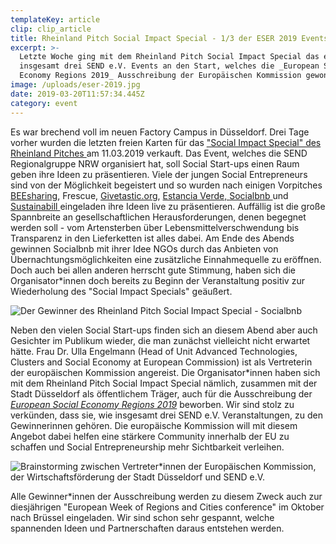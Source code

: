 ```yaml
---
templateKey: article
clip: clip_article
title: Rheinland Pitch Social Impact Special - 1/3 der ESER 2019 Events des SEND e.V.
excerpt: >-
  Letzte Woche ging mit dem Rheinland Pitch Social Impact Special das erste von
  insgesamt drei SEND e.V. Events an den Start, welches die _European Social
  Economy Regions 2019_ Ausschreibung der Europäischen Kommission gewonnen hat.
image: /uploads/eser-2019.jpg
date: 2019-03-20T11:57:34.445Z
category: event
---
```

Es war brechend voll im neuen Factory Campus in Düsseldorf. Drei Tage vorher wurden die letzten freien Karten für das ["Social Impact Special" des Rheinland Pitches ](https://www.facebook.com/events/300817847234301/) am 11.03.2019 verkauft. Das Event, welches die SEND Regionalgruppe NRW organisiert hat, soll Social Start-ups einen Raum geben ihre Ideen zu präsentieren.  Viele der jungen Social Entrepreneurs sind von der Möglichkeit begeistert und so wurden nach einigen Vorpitches [BEEsharing](https://www.beesharing.eu/de/), Frescue, [Givetastic.org](http://www.givetastic.org/), [Estancia Verde, ](https://www.estancia-verde.de/) [Socialbnb ](https://socialbnb.net/)und [Sustainabill ](https://sustainabill.de/)eingeladen ihre Ideen live zu präsentieren. Auffällig ist die große Spannbreite an gesellschaftlichen Herausforderungen, denen begegnet werden soll - vom Artensterben über Lebensmittelverschwendung bis Transparenz in den Lieferketten ist alles dabei.  Am Ende des Abends gewinnen Socialbnb mit ihrer Idee NGOs durch das Anbieten von Übernachtungsmöglichkeiten eine zusätzliche Einnahmequelle zu eröffnen. Doch auch bei allen anderen herrscht gute Stimmung, haben sich die Organisator*innen doch bereits zu Beginn der Veranstaltung positiv zur Wiederholung des "Social Impact Specials" geäußert. 

![](/uploads/rj375_rheinlandpitch_social_impact_special_221.jpg "Der Gewinner des Rheinland Pitch Social Impact Special - Socialbnb")

Neben den vielen Social Start-ups finden sich an diesem Abend aber auch Gesichter im Publikum wieder, die man zunächst vielleicht nicht erwartet hätte. Frau Dr. Ulla Engelmann (Head of Unit Advanced Technologies, Clusters and Social Economy at European Commission) ist als Vertreterin der europäischen Kommission angereist.  Die Organisator*innen haben sich mit dem Rheinland Pitch Social Impact Special nämlich, zusammen mit der Stadt Düsseldorf als öffentlichem Träger, auch für die Ausschreibung der _[European Social Economy Regions 2019](https://ec.europa.eu/growth/content/european-social-economy-regions-2019_en)_ beworben. Wir sind stolz zu verkünden, dass sie, wie insgesamt drei SEND e.V. Veranstaltungen, zu den Gewinnerinnen gehören. Die europäische Kommission will mit diesem Angebot dabei helfen eine stärkere Community innerhalb der EU zu schaffen und Social Entrepreneurship mehr Sichtbarkeit verleihen.

![](/uploads/rj374_meeting_ulla_engelmann_eu_30.jpg "Brainstorming zwischen Vertreter*innen der Europäischen Kommission, der Wirtschaftsförderung der Stadt Düsseldorf und SEND e.V. ")

Alle Gewinner*innen der Ausschreibung werden zu diesem Zweck auch zur diesjährigen "European Week of Regions and Cities conference" im Oktober nach Brüssel eingeladen. Wir sind schon sehr gespannt, welche spannenden Ideen und Partnerschaften daraus entstehen werden.
